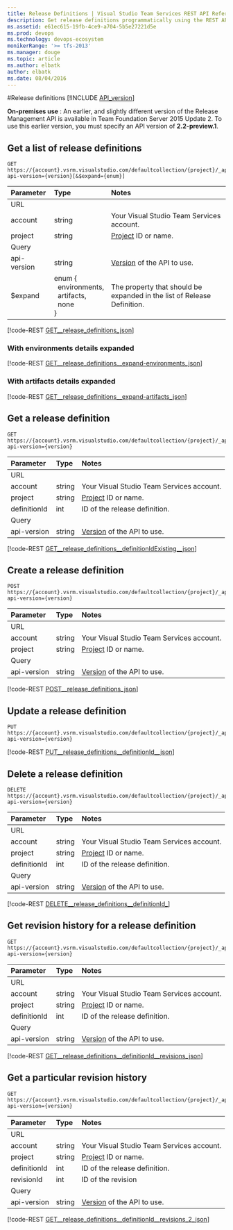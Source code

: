 ```yaml
---
title: Release Definitions | Visual Studio Team Services REST API Reference
description: Get release definitions programmatically using the REST APIs for Visual Studio Team Services.
ms.assetid: e61ec615-19fb-4ce9-a704-5b5e27221d5e
ms.prod: devops
ms.technology: devops-ecosystem
monikerRange: '>= tfs-2013'
ms.manager: douge
ms.topic: article
ms.author: elbatk
author: elbatk
ms.date: 08/04/2016
---
```


#Release definitions
[!INCLUDE [API_version](../_data/version3-preview1.md)]

**On-premises use** : An earlier, and slightly different version of the Release Management API is available in Team Foundation Server 2015 Update 2. To use this earlier version, you must specify an API version of **2.2-preview.1**.   

## Get a list of release definitions

```no-highlight
GET https://{account}.vsrm.visualstudio.com/defaultcollection/{project}/_apis/release/definitions?api-version={version}[&$expand={enum}]
```

| Parameter     | Type   | Notes
|:--------------|:-------|:------------
| URL
| account       | string | Your Visual Studio Team Services account.
| project       | string | [Project](../tfs/projects.md) ID or name.
| Query
| api-version   | string | [Version](../../concepts/rest-api-versioning.md) of the API to use.
| $expand		| enum {<br/>&nbsp;&nbsp;environments,<br/>&nbsp;&nbsp;artifacts,<br/>&nbsp;&nbsp;none<br/>} | The property that should be expanded in the list of Release Definition.

[!code-REST [GET__release_definitions_json](./_data/definitions/GET__release_definitions.json)]

### With environments details expanded
[!code-REST [GET__release_definitions__expand-environments_json](./_data/definitions/GET__release_definitions__expand-environments.json)]

### With artifacts details expanded
[!code-REST [GET__release_definitions__expand-artifacts_json](./_data/definitions/GET__release_definitions__expand-artifacts.json)]

## Get a release definition

```no-highlight
GET https://{account}.vsrm.visualstudio.com/defaultcollection/{project}/_apis/release/definitions/{definitionid}?api-version={version}
```

| Parameter    | Type   | Notes
|:-------------|:-------|:------------
| URL
| account      | string | Your Visual Studio Team Services account.
| project      | string | [Project](../tfs/projects.md) ID or name.
| definitionId | int    | ID of the release definition.
| Query
| api-version  | string | [Version](../../concepts/rest-api-versioning.md) of the API to use.

[!code-REST [GET__release_definitions__definitionIdExisting__json](./_data/definitions/GET__release_definitions__definitionIdExisting_.json)]

## Create a release definition

```no-highlight
POST https://{account}.vsrm.visualstudio.com/defaultcollection/{project}/_apis/release/definitions?api-version={version}
```

| Parameter    | Type   | Notes
|:-------------|:-------|:------------
| URL
| account      | string | Your Visual Studio Team Services account.
| project      | string | [Project](../tfs/projects.md) ID or name.
| Query
| api-version  | string | [Version](../../concepts/rest-api-versioning.md) of the API to use.

[!code-REST [POST__release_definitions_json](./_data/definitions/POST__release_definitions.json)]

## Update a release definition

```no-highlight
PUT https://{account}.vsrm.visualstudio.com/defaultcollection/{project}/_apis/release/definitions/{definitionid}?api-version={version}
```

[!code-REST [PUT__release_definitions__definitionId__json](./_data/definitions/PUT__release_definitions__definitionId_.json)]

## Delete a release definition

```no-highlight
DELETE https://{account}.vsrm.visualstudio.com/defaultcollection/{project}/_apis/release/definitions/{definitionid}?api-version={version}
```

| Parameter     | Type   | Notes
|:--------------|:-------|:------------
| URL
| account       | string | Your Visual Studio Team Services account.
| project       | string | [Project](../tfs/projects.md) ID or name.
| definitionId  | int    | ID of the release definition.
| Query
| api-version   | string | [Version](../../concepts/rest-api-versioning.md) of the API to use.

[!code-REST [DELETE__release_definitions__definitionId_](./_data/definitions/DELETE__release_definitions__definitionId_.json)]

## Get revision history for a release definition

```no-highlight
GET https://{account}.vsrm.visualstudio.com/defaultcollection/{project}/_apis/release/definitions/{definitionid}/revisions?api-version={version}
```

| Parameter     | Type   | Notes
|:--------------|:-------|:------------
| URL
| account       | string | Your Visual Studio Team Services account.
| project       | string | [Project](../tfs/projects.md) ID or name.
| definitionId  | int    | ID of the release definition.
| Query
| api-version   | string | [Version](../../concepts/rest-api-versioning.md) of the API to use.

[!code-REST [GET__release_definitions__definitionId__revisions_json](./_data/definitions/GET__release_definitions__definitionId__revisions.json)]

## Get a particular revision history

```no-highlight
GET https://{account}.vsrm.visualstudio.com/defaultcollection/{project}/_apis/release/definitions/{definitionid}/revisions/{revisionid}?api-version={version}
```

| Parameter     | Type   | Notes
|:--------------|:-------|:------------
| URL
| account       | string | Your Visual Studio Team Services account.
| project       | string | [Project](../tfs/projects.md) ID or name.
| definitionId  | int    | ID of the release definition.
| revisionId  | int    | ID of the revision
| Query
| api-version   | string | [Version](../../concepts/rest-api-versioning.md) of the API to use.

[!code-REST [GET__release_definitions__definitionId__revisions_2_json](./_data/definitions/GET__release_definitions__definitionId__revisions_2.json)]